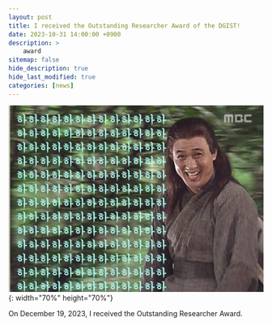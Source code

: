 ```yaml
---
layout: post
title: I received the Outstanding Researcher Award of the DGIST!
date: 2023-10-31 14:00:00 +0900
description: >
    award
sitemap: false
hide_description: true
hide_last_modified: true
categories: [news]
---
```


<!-- good -->
![good](/assets/img/good.jpeg){: width="70%" height="70%"}

On December 19, 2023, I received the Outstanding Researcher Award.
